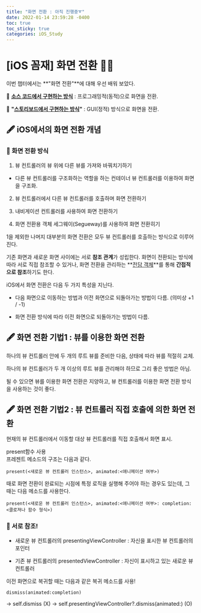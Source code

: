 ```yaml
---
title: "화면 전환 : 아직 진행중➰"
date: 2022-01-14 23:59:28 -0400
toc: true
toc_sticky: true
categories: iOS_Study
---
```



# [iOS 꼼재] 화면 전환 ✍🏻

이번 챕터에서는 **"화면 전환"**에 대해 우선 배워 보았다.    


📌 **<u>소스 코드에서 구현하는 방식</u>** : 프로그래밍적(동적)으로 화면을 전환.   

📌 **"<u>스토리보드에서 구현하는 방식</u>"** : GUI(정적) 방식으로 화면을 전환.


## 🖋 iOS에서의 화면 전환 개념

### 📌  화면 전환 방식

1) 뷰 컨트롤러의 뷰 위에 다른 뷰를 가져와 바꿔치기하기 

- 다른 뷰 컨트롤러를 구조화하는 역할을 하는 컨테이너 뷰 컨트롤러를 이용하여 화면을 구조화.

2) 뷰 컨트롤러에서 다른 뷰 컨트롤러를 호출하며 화면 전환하기

3) 내비게이션 컨트롤러를 사용하여 화면 전환하기

4) 화면 전환용 객체 세그웨이(Segueway)를 사용하여 화면 전환히기

1을 제외한 나머지 대부분의 화면 전환은 모두 뷰 컨트롤러를 호출하는 방식으로 이루어진다. 

기존 화면과 새로운 화면 사이에는 서로 **참조 관계**가 성립한다. 
화면이 전환되는 방식에 따라 서로 직접 참조할 수 있거나, 화면 전환을 관리하는 **<u>전담 객체</u>**를 통해 **간접적으로 참조**하기도 한다.

iOS에서 화면 전환은 다음 두 가지 특성을 지닌다.

- 다음 화면으로 이동하는 방법과 이전 화면으로 되돌아가는 방법이 다름. (의미상 +1 / -1)

- 화면 전환 방식에 따라 이전 화면으로 되돌아가는 방법이 다름. 



## 🖋 화면 전환 기법1 : 뷰를 이용한 화면 전환

하나의 뷰 컨트롤러 안에 두 개의 루트 뷰를 준비한 다음, 상태에 따라 뷰를 적절히 교체.

하나의 뷰 컨트롤러가 두 개 이상의 루트 뷰를 관리해야 하므로 그리 좋은 방법은 아님.

될 수 있으면 뷰를 이용한 화면 전환은 지양하고, 뷰 컨트롤러를 이용한 화면 전환 방식을 사용하는 것이 좋다.


## 🖋 화면 전환 기법2 : 뷰 컨트롤러 직접 호출에 의한 화면 전환

현재의 뷰 컨트롤러에서 이동할 대상 뷰 컨트롤러를 직접 호출해서 화면 표시.

present함수 사용   
프레젠트 메소드의 구조는 다음과 같다.   

`present(<새로운 뷰 컨트롤러 인스턴스>, animated:<애니메이션 여부>)`

때로 화면 전환이 완료되는 시점에 특정 로직을 실행해 주어야 하는 경우도 있는데, 그 때는 다음 메소드를 사용한다.

`present(<새로운 뷰 컨트롤러 인스턴스>, animated:<애니메이션 여부>: completion: <클로져나 함수 형식>)`

### 📌 서로 참조!

- 새로운 뷰 컨트롤러의 presentingViewController : 자신을 표시한 뷰 컨트롤러의 포인터

- 기존 뷰 컨트롤러의 presentedViewController : 자신이 표시하고 있는 새로운 뷰 컨트롤러


이전 화면으로 복귀할 때는 다음과 같은 복귀 메소드를 사용!

`dismiss(animated:completion)`

→ self.dismiss (X)
→ self.presentingViewController?.dismiss(animated:) (O)


